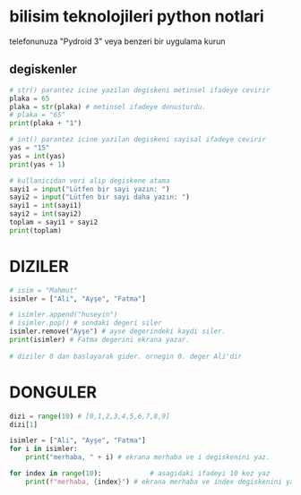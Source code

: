 # bilisim teknolojileri python notlari 

telefonunuza "Pydroid 3" veya benzeri bir uygulama kurun

## degiskenler
```python
# str() parantez icine yazilan degiskeni metinsel ifadeye cevirir
plaka = 65
plaka = str(plaka) # metinsel ifadeye donusturdu.
# plaka = "65"
print(plaka + "1")
```

```python
# int() parantez icine yazilan degiskeni sayisal ifadeye cevirir
yas = "15"
yas = int(yas)
print(yas + 1)
```

```python
# kullanicidan veri alip degiskene atama
sayi1 = input("Lütfen bir sayi yazın: ")
sayi2 = input("Lütfen bir sayi daha yazın: ")
sayi1 = int(sayi1)
sayi2 = int(sayi2)
toplam = sayi1 + sayi2
print(toplam)
```


# DIZILER
```python
# isim = "Mahmut"
isimler = ["Ali", "Ayşe", "Fatma"]

# isimler.append("huseyin")
# isimler.pop() # sondaki degeri siler
isimler.remove("Ayşe") # ayse degerindeki kaydi siler.
print(isimler) # Fatma degerini ekrana yazar.
 
# diziler 0 dan baslayarak gider. ornegin 0. deger Ali'dir
```

# DONGULER

```python
dizi = range(10) # [0,1,2,3,4,5,6,7,8,9]
dizi[1]
```

```python
isimler = ["Ali", "Ayşe", "Fatma"]
for i in isimler:
    print("merhaba, " + i) # ekrana merhaba ve i degiskenini yaz.
```

```python
for index in range(10):            # asagidaki ifadeyi 10 kez yaz
    print(f"merhaba, {index}") # ekrana merhaba ve index degiskenini yaz.
```




